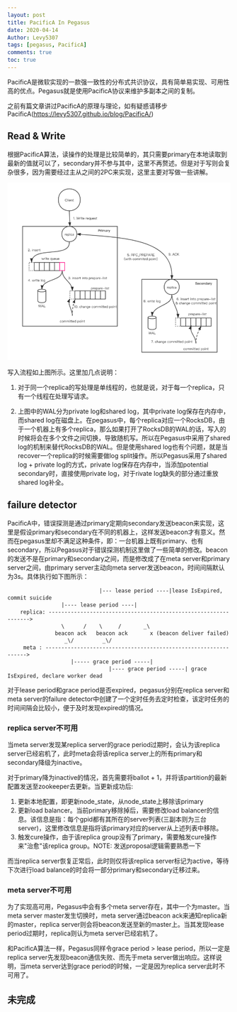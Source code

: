 ```yaml
---
layout: post
title: PacificA In Pegasus
date: 2020-04-14
Author: Levy5307
tags: [pegasus, PacificA]
comments: true
toc: true
---
```


PacificA是微软实现的一款强一致性的分布式共识协议，具有简单易实现、可用性高的优点。Pegasus就是使用PacificA协议来维护多副本之间的复制。

之前有篇文章讲过PacificA的原理与理论，如有疑惑请移步PacificA(https://levy5307.github.io/blog/PacificA/)

## Read & Write
根据PacificA算法，读操作的处理是比较简单的，其只需要primary在本地读取到最新的值就可以了，secondary并不参与其中，这里不再赘述。但是对于写则会复杂很多，因为需要经过主从之间的2PC来实现，这里主要对写做一些讲解。

![Write流程](../images/pegasus-pacifica-write-process.png)

写入流程如上图所示。这里加几点说明：

1. 对于同一个replica的写处理是单线程的，也就是说，对于每一个replica，只有一个线程在处理写请求。

2. 上图中的WAL分为private log和shared log，其中private log保存在内存中，而shared log在磁盘上。在pegasus中，每个replica对应一个RocksDB，由于一个机器上有多个replica，那么如果打开了RocksDB的WAL的话，写入的时候将会在多个文件之间切换，导致随机写。所以在Pegasus中采用了shared log的机制来替代RocksDB的WAL。但是使用shared log也有个问题，就是当recover一个replica的时候需要做log split操作。所以Pegasus采用了shared log + private log的方式，private log保存在内存中，当添加potential secondary时，直接使用private log，对于rivate log缺失的部分通过重放shared log补全。

## failure detector

PacificA中，错误探测是通过primary定期向secondary发送beacon来实现，这里是假设primary和secondary在不同的机器上，这样发送beacon才有意义。然而在pegasus里却不满足这种条件，即：一台机器上既有primary、也有secondary，所以Pegasus对于错误探测机制这里做了一些简单的修改。beacon的发送不是在primary和secondary之间，而是修改成了在meta server和primary server之间，由primary server主动向meta server发送beacon，时间间隔默认为3s。具体执行如下图所示：

```
                             |--- lease period ----|lease IsExpired, commit suicide
                 |---- lease period ----|
    replica: ---------------------------------------------------------------->
                 \      /    \     /       _\
               beacon ack   beacon ack       x (beacon deliver failed)
                  _\/         _\/
     meta : ---------------------------------------------------------------->
                    |----- grace period -----|
                                |---- grace period -----| grace IsExpired, declare worker dead
```

对于lease period和grace period是否expired，pegasus分别在replica server和meta server的failure detector中创建了一个定时任务去定时检查，该定时任务的时间间隔会比较小，便于及时发现expired的情况。

### replica server不可用

当meta server发现某replica server的grace period过期时，会认为该replica server已经宕机了，此时meta会将该replica server上的所有primary和secondary降级为inactive。

对于primary降为inactive的情况，首先需要将ballot + 1，并将该partition的最新配置发送至zookeeper去更新。当更新成功后: 
1. 更新本地配置，即更新node_state，从node_state上移除该primary
2. 更新load balancer。当前primary移除掉后，需要修改load balancer的信息。该信息是指：每个gpid都有其所在的server列表(三副本则为三台server)，这里修改信息是指将该primary对应的server从上述列表中移除。
3. 触发cure操作，由于该replica group没有了primary，需要触发cure操作来"治愈"该replica group。NOTE: 发送proposal逻辑需要熟悉一下

而当replica server恢复正常后，此时则仅将该replica server标记为active，等待下次进行load balance的时会将一部分primary和secondary迁移过来。

### meta server不可用

为了实现高可用，Pegasus中会有多个meta server存在，其中一个为master。当meta server master发生切换时，meta server通过beacon ack来通知replica新的master，replica server则会将beacon发送至新的master上。当其发现lease period过期时，replica则认为meta server已经宕机了。

和PacificA算法一样，Pegasus同样令grace period > lease period，所以一定是replica server先发现beacon通信失败、而先于meta server做出响应。这样说明，当meta server达到grace period的时候，一定是因为replica server此时不可用了。

## 未完成
